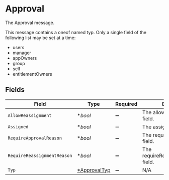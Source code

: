 # Approval

The Approval message.

This message contains a oneof named typ. Only a single field of the following list may be set at a time:
  - users
  - manager
  - appOwners
  - group
  - self
  - entitlementOwners



## Fields

| Field                                              | Type                                               | Required                                           | Description                                        |
| -------------------------------------------------- | -------------------------------------------------- | -------------------------------------------------- | -------------------------------------------------- |
| `AllowReassignment`                                | **bool*                                            | :heavy_minus_sign:                                 | The allowReassignment field.                       |
| `Assigned`                                         | **bool*                                            | :heavy_minus_sign:                                 | The assigned field.                                |
| `RequireApprovalReason`                            | **bool*                                            | :heavy_minus_sign:                                 | The requireApprovalReason field.                   |
| `RequireReassignmentReason`                        | **bool*                                            | :heavy_minus_sign:                                 | The requireReassignmentReason field.               |
| `Typ`                                              | [*ApprovalTyp](../../models/shared/approvaltyp.md) | :heavy_minus_sign:                                 | N/A                                                |
